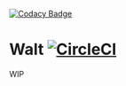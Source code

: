 [![Codacy Badge](https://api.codacy.com/project/badge/Grade/29a50cec7ad744fcb84abd8b6da8a8a2)](https://app.codacy.com/app/Ithildir/walt?utm_source=github.com&utm_medium=referral&utm_content=Ithildir/walt&utm_campaign=Badge_Grade_Dashboard)
# Walt [![CircleCI](https://circleci.com/gh/Ithildir/walt.svg?style=svg)](https://circleci.com/gh/Ithildir/walt)

WIP
